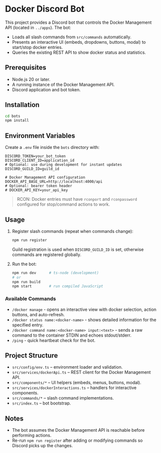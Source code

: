 # Docker Discord Bot

This project provides a Discord bot that controls the Docker Management API (located in `../apps`). The bot:

- Loads all slash commands from `src/commands` automatically.
- Presents an interactive UI (embeds, dropdowns, buttons, modal) to start/stop docker entries.
- Queries the existing REST API to show docker status and statistics.

## Prerequisites

- Node.js 20 or later.
- A running instance of the Docker Management API.
- Discord application and bot token.

## Installation

```bash
cd bots
npm install
```

## Environment Variables

Create a `.env` file inside the `bots` directory with:

```
DISCORD_TOKEN=your_bot_token
DISCORD_CLIENT_ID=application_id
# Optional: use during development for instant updates
DISCORD_GUILD_ID=guild_id

# Docker Management API configuration
DOCKER_API_BASE_URL=http://localhost:4000/api
# Optional: bearer token header
# DOCKER_API_KEY=your_api_key
```
> RCON: Docker entries must have `rconport` and `rconpassword` configured for stop/command actions to work.

## Usage

1. Register slash commands (repeat when commands change):
   ```bash
   npm run register
   ```
   Guild registration is used when `DISCORD_GUILD_ID` is set, otherwise commands are registered globally.

2. Run the bot:
   ```bash
   npm run dev      # ts-node (development)
   # or
   npm run build
   npm start        # run compiled JavaScript
   ```

### Available Commands

- `/docker manage` - opens an interactive view with docker selection, action buttons, and auto-refresh.
- `/docker status name:<docker-name>` - shows detailed information for the specified entry.
- `/docker command name:<docker-name> input:<text>` - sends a raw command to the container STDIN and echoes stdout/stderr.
- `/ping` - quick heartbeat check for the bot.

## Project Structure

- `src/config/env.ts` – environment loader and validation.
- `src/services/dockerApi.ts` – REST client for the Docker Management API.
- `src/components/*` – UI helpers (embeds, menus, buttons, modal).
- `src/services/dockerInteractions.ts` – handlers for interactive components.
- `src/commands/*` – slash command implementations.
- `src/index.ts` – bot bootstrap.

## Notes

- The bot assumes the Docker Management API is reachable before performing actions.
- Re-run `npm run register` after adding or modifying commands so Discord picks up the changes.
